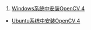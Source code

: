 

1. [Windows系统中安装OpenCV 4](https://mp.weixin.qq.com/s?__biz=MzU0NjgzMDIxMQ==&mid=2247486209&idx=1&sn=9f6f9c32e6bcb7687319b4e225019cfb&chksm=fb56e9edcc2160fbd97d33a7d304e843283734267f02441f2cb79a1579ab8cdbe2caba71ed0a&token=1240513178&lang=zh_CN#rd)
- [Ubuntu系统中安装OpenCV 4](https://mp.weixin.qq.com/s?__biz=MzU0NjgzMDIxMQ==&mid=2247486217&idx=1&sn=21a42606779dc39c7b022646ffbfecc7&chksm=fb56e9e5cc2160f363f231d9c53804ed31bd2d010a84191df07265c20b0a5081795ae77704bb&token=1240513178&lang=zh_CN#rd)
